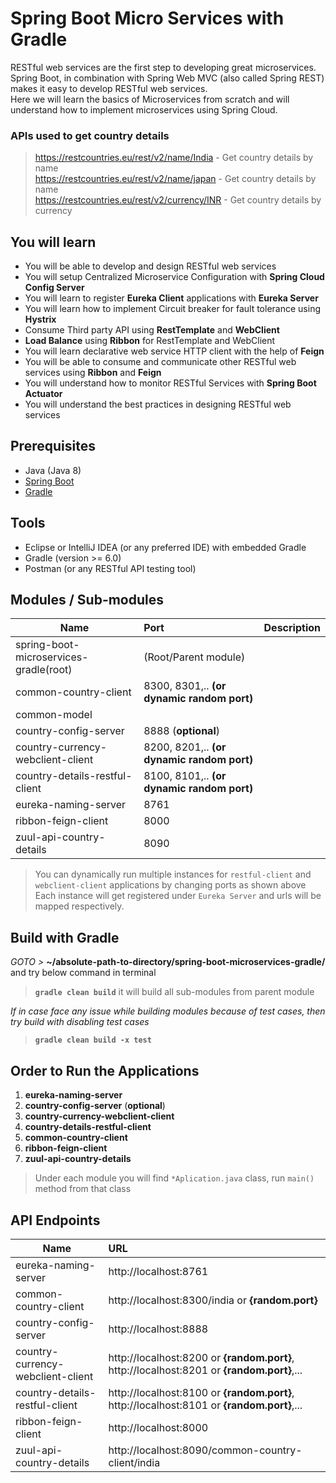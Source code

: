 # Spring Boot Micro Services with Gradle

RESTful web services are the first step to developing great microservices. Spring Boot,
in combination with Spring Web MVC (also called Spring REST) makes it easy to develop RESTful web services.  
Here we will learn the basics of Microservices from scratch and will understand how to implement microservices using Spring Cloud.

### APIs used to get country details
> https://restcountries.eu/rest/v2/name/India - Get country details by name  
> https://restcountries.eu/rest/v2/name/japan - Get country details by name  
> https://restcountries.eu/rest/v2/currency/INR -  Get country details by currency

## You will learn
- You will be able to develop and design RESTful web services
- You will setup Centralized Microservice Configuration with **Spring Cloud Config Server**
- You will learn to register **Eureka Client** applications with **Eureka Server**
- You will learn how to implement Circuit breaker for fault tolerance using **Hystrix** 
- Consume Third party API using **RestTemplate** and **WebClient**
- **Load Balance** using **Ribbon** for RestTemplate and WebClient
- You will learn declarative web service HTTP client with the help of **Feign**
- You will be able to consume and communicate other RESTful web services using **Ribbon** and **Feign**
- You will understand how to monitor RESTful Services with **Spring Boot Actuator**
- You will understand the best practices in designing RESTful web services


## Prerequisites 
- Java (Java 8)
- [Spring Boot](https://spring.io/projects/spring-boot)
- [Gradle](https://docs.gradle.org/current/userguide/userguide.html)

## Tools
- Eclipse or IntelliJ IDEA (or any preferred IDE) with embedded Gradle
- Gradle (version >= 6.0)
- Postman (or any RESTful API testing tool)


## Modules / Sub-modules
| Name                                        | Port                 | Description  |
| ------------------------------------------- |:-------------       | ---------:|
| spring-boot-microservices-gradle(root)      | (Root/Parent module) |    |
| common-country-client                       | 8300, 8301,.. **(or dynamic random port)**  |    |
| common-model                                |                      |    |
| country-config-server                       | 8888 (**optional**)  |    |
| country-currency-webclient-client           | 8200, 8201,.. **(or dynamic random port)**  |    |
| country-details-restful-client              | 8100, 8101,.. **(or dynamic random port)**  |    |
| eureka-naming-server                        | 8761                 |    |
| ribbon-feign-client                         | 8000                 |    |
| zuul-api-country-details                    | 8090                 |    |
> You can dynamically run multiple instances for ``restful-client`` and ``webclient-client`` applications by changing ports as shown above  
> Each instance will get registered under ``Eureka Server`` and urls will be mapped respectively.


## Build with Gradle
_GOTO >_ **~/absolute-path-to-directory/spring-boot-microservices-gradle/**  
and try below command in terminal
> **```gradle clean build```** it will build all sub-modules from parent module  

_If in case face any issue while building modules because of test cases, then try build with disabling test cases_
> **```gradle clean build -x test```**

## Order to Run the Applications
1. **eureka-naming-server**
2. **country-config-server** (**optional**)
3. **country-currency-webclient-client**
4. **country-details-restful-client**
5. **common-country-client**
6. **ribbon-feign-client**
7. **zuul-api-country-details**
> Under each module you will find ``*Aplication.java`` class, run ``main()`` method from that class


## API Endpoints
| Name                                        | URL                                               | 
| ------------------------------------------- |:------------------------------------------------  | 
| eureka-naming-server                        | http://localhost:8761                             | 
| common-country-client                       | http://localhost:8300/india or **{random.port}**  | 
| country-config-server                       | http://localhost:8888                             | 
| country-currency-webclient-client           | http://localhost:8200 or **{random.port}**, http://localhost:8201 or **{random.port}**,...| 
| country-details-restful-client              | http://localhost:8100 or **{random.port}**, http://localhost:8101 or **{random.port}**,...| 
| ribbon-feign-client                         | http://localhost:8000                             | 
| zuul-api-country-details                    | http://localhost:8090/common-country-client/india | 

